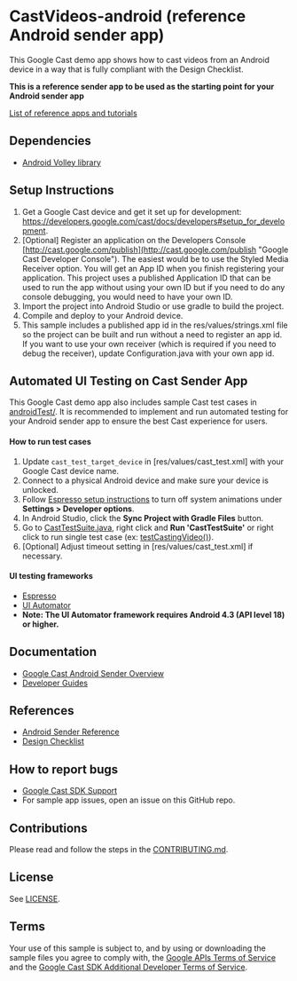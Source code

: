 # CastVideos-android  (reference Android sender app)

This Google Cast demo app shows how to cast videos from an Android device in a way that is fully compliant with the Design Checklist.

**This is a reference sender app to be used as the starting point for your Android sender app**

[List of reference apps and tutorials](https://developers.google.com/cast/docs/downloads)

## Dependencies
* [Android Volley library](https://github.com/google/volley)

## Setup Instructions
1. Get a Google Cast device and get it set up for development: https://developers.google.com/cast/docs/developers#setup_for_development.
1. [Optional] Register an application on the Developers Console [http://cast.google.com/publish](http://cast.google.com/publish "Google Cast Developer Console").
  The easiest would be to use the Styled Media Receiver option. You will get an App ID when you finish registering your application. This project uses a
  published Application ID that can be used to run the app without using your own ID but if you need to do any console debugging, you would need to have your own ID.
1. Import the project into Android Studio or use gradle to build the project.
1. Compile and deploy to your Android device.
1. This sample includes a published app id in the res/values/strings.xml file so the project can be built and run without a need
  to register an app id. If you want to use your own receiver (which is required if you need to debug the receiver),
  update Configuration.java with your own app id.

## Automated UI Testing on Cast Sender App
This Google Cast demo app also includes sample Cast test cases in [androidTest/](androidTest/com/google/sample/cast/refplayer/).
It is recommended to implement and run automated testing for your Android sender app to ensure the best Cast experience for users.

#### How to run test cases
1. Update `cast_test_target_device` in [res/values/cast_test.xml] with your Google Cast device name.
1. Connect to a physical Android device and make sure your device is unlocked.
1. Follow [Espresso setup instructions](https://developer.android.com/training/testing/espresso/setup#set-up-environment) to turn off system animations under **Settings > Developer options**.
1. In Android Studio, click the **Sync Project with Gradle Files** button.
1. Go to [CastTestSuite.java](androidTest/com/google/sample/cast/refplayer/CastTestSuite.java), right click and **Run 'CastTestSuite'** or right click to run single test case (ex: [testCastingVideo()](androidTest/com/google/sample/cast/refplayer/BasicCastUITest.java)).
1. \[Optional\] Adjust timeout setting in [res/values/cast_test.xml] if necessary.

#### UI testing frameworks
* [Espresso](https://developer.android.com/training/testing/espresso/)
* [UI Automator](https://developer.android.com/training/testing/ui-automator)
* **Note: The UI Automator framework requires Android 4.3 (API level 18) or higher.**

## Documentation
* [Google Cast Android Sender Overview](https://developers.google.com/cast/docs/android_sender/)
* [Developer Guides](https://developers.google.com/cast/docs/developers)

## References
* [Android Sender Reference](https://developers.google.com/cast/docs/reference/android/packages)
* [Design Checklist](http://developers.google.com/cast/docs/design_checklist)

## How to report bugs
* [Google Cast SDK Support](https://developers.google.com/cast/support)
* For sample app issues, open an issue on this GitHub repo.

## Contributions
Please read and follow the steps in the [CONTRIBUTING.md](CONTRIBUTING.md).

## License
See [LICENSE](LICENSE).

## Terms
Your use of this sample is subject to, and by using or downloading the sample files you agree to comply with, the [Google APIs Terms of Service](https://developers.google.com/terms/) and the [Google Cast SDK Additional Developer Terms of Service](https://developers.google.com/cast/docs/terms/).
